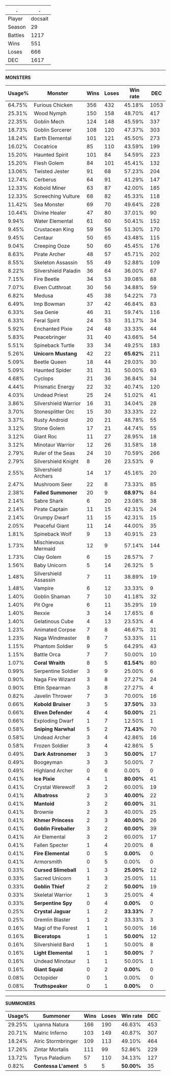 .|.
|-|-
Player|docsait
Season|29
Battles|1217
Wins|551
Loses|666
DEC|1617

---
**MONSTERS**

Usage%|Monster|Wins|Loses|Win rate|DEC|
-|-|-|-|-|-|
64.75%|Furious Chicken|356|432|45.18%|1053|
25.31%|Wood Nymph|150|158|48.70%|417|
22.35%|Goblin Mech|124|148|45.59%|337|
18.73%|Goblin Sorcerer|108|120|47.37%|303|
18.24%|Earth Elemental|101|121|45.50%|273|
16.02%|Cocatrice|85|110|43.59%|199|
15.20%|Haunted Spirit|101|84|54.59%|223|
15.20%|Flesh Golem|84|101|45.41%|132|
13.06%|Twisted Jester|91|68|57.23%|204|
12.74%|Cerberus|64|91|41.29%|147|
12.33%|Kobold Miner|63|87|42.00%|185|
12.33%|Screeching Vulture|68|82|45.33%|118|
11.42%|Sea Monster|69|70|49.64%|228|
10.44%|Divine Healer|47|80|37.01%|90|
9.94%|Water Elemental|61|60|50.41%|152|
9.45%|Crustacean King|59|56|51.30%|170|
9.45%|Centaur|50|65|43.48%|115|
9.04%|Creeping Ooze|50|60|45.45%|176|
8.63%|Pirate Archer|48|57|45.71%|202|
8.55%|Skeleton Assassin|55|49|52.88%|109|
8.22%|Silvershield Paladin|36|64|36.00%|67|
7.15%|Fire Beetle|34|53|39.08%|88|
7.07%|Elven Cutthroat|30|56|34.88%|59|
6.82%|Medusa|45|38|54.22%|73|
6.49%|Imp Bowman|37|42|46.84%|83|
6.33%|Sea Genie|46|31|59.74%|116|
6.33%|Feral Spirit|24|53|31.17%|34|
5.92%|Enchanted Pixie|24|48|33.33%|44|
5.83%|Peacebringer|31|40|43.66%|54|
5.51%|Spineback Turtle|33|34|49.25%|183|
5.26%|**Unicorn Mustang**|42|22|**65.62%**|211|
5.09%|Beetle Queen|18|44|29.03%|30|
5.09%|Haunted Spider|31|31|50.00%|63|
4.68%|Cyclops|21|36|36.84%|34|
4.44%|Prismatic Energy|22|32|40.74%|120|
4.03%|Undead Priest|25|24|51.02%|41|
3.86%|Silvershield Warrior|16|31|34.04%|28|
3.70%|Stonesplitter Orc|15|30|33.33%|22|
3.37%|Rusty Android|20|21|48.78%|55|
3.12%|Stone Golem|17|21|44.74%|55|
3.12%|Giant Roc|11|27|28.95%|18|
3.12%|Minotaur Warrior|12|26|31.58%|18|
2.79%|Ruler of the Seas|24|10|70.59%|266|
2.79%|Silvershield Knight|8|26|23.53%|9|
2.55%|Silvershield Archers|14|17|45.16%|20|
2.47%|Mushroom Seer|22|8|73.33%|85|
2.38%|**Failed Summoner**|20|9|**68.97%**|84|
2.14%|Sabre Shark|6|20|23.08%|38|
2.14%|Pirate Captain|11|15|42.31%|24|
2.14%|Grumpy Dwarf|11|15|42.31%|15|
2.05%|Peaceful Giant|11|14|44.00%|35|
1.81%|Spineback Wolf|9|13|40.91%|23|
1.73%|Mischievous Mermaid|12|9|57.14%|144|
1.73%|Clay Golem|6|15|28.57%|7|
1.56%|Baby Unicorn|5|14|26.32%|5|
1.48%|Silvershield Assassin|7|11|38.89%|19|
1.48%|Vampire|6|12|33.33%|9|
1.40%|Goblin Shaman|7|10|41.18%|32|
1.40%|Pit Ogre|6|11|35.29%|19|
1.40%|Rexxie|3|14|17.65%|8|
1.40%|Gelatinous Cube|4|13|23.53%|4|
1.23%|Animated Corpse|7|8|46.67%|31|
1.23%|Naga Windmaster|8|7|53.33%|11|
1.15%|Phantom Soldier|9|5|64.29%|43|
1.15%|Battle Orca|7|7|50.00%|10|
1.07%|**Coral Wraith**|8|5|**61.54%**|80|
0.99%|Serpentine Soldier|3|9|25.00%|6|
0.90%|Naga Fire Wizard|3|8|27.27%|24|
0.90%|Ettin Spearman|3|8|27.27%|4|
0.82%|Javelin Thrower|7|3|70.00%|16|
0.66%|**Kobold Bruiser**|3|5|**37.50%**|33|
0.66%|**Elven Defender**|4|4|**50.00%**|21|
0.66%|Exploding Dwarf|1|7|12.50%|1|
0.58%|**Sniping Narwhal**|5|2|**71.43%**|70|
0.58%|Undead Archer|3|4|42.86%|16|
0.58%|Frozen Soldier|3|4|42.86%|5|
0.49%|**Dark Astronomer**|3|3|**50.00%**|17|
0.49%|Boogeyman|3|3|50.00%|7|
0.49%|Highland Archer|0|6|0.00%|0|
0.41%|**Ice Pixie**|4|1|**80.00%**|41|
0.41%|Crystal Werewolf|3|2|60.00%|19|
0.41%|**Albatross**|2|3|**40.00%**|22|
0.41%|**Mantoid**|3|2|**60.00%**|31|
0.41%|Brownie|2|3|40.00%|25|
0.41%|**Khmer Princess**|2|3|**40.00%**|26|
0.41%|**Goblin Fireballer**|3|2|**60.00%**|39|
0.41%|Air Elemental|3|2|60.00%|17|
0.41%|Fallen Specter|1|4|20.00%|8|
0.41%|**Fire Elemental**|0|5|**0.00%**|0|
0.41%|Armorsmith|0|5|0.00%|0|
0.33%|**Cursed Slimeball**|1|3|**25.00%**|12|
0.33%|Sacred Unicorn|1|3|25.00%|11|
0.33%|**Goblin Thief**|2|2|**50.00%**|19|
0.33%|Skeletal Warrior|1|3|25.00%|4|
0.33%|**Serpentine Spy**|0|4|**0.00%**|0|
0.25%|**Crystal Jaguar**|1|2|**33.33%**|7|
0.25%|Gremlin Blaster|1|2|33.33%|3|
0.16%|Magi of the Forest|1|1|50.00%|16|
0.16%|**Biceratops**|1|1|**50.00%**|12|
0.16%|Silvershield Bard|1|1|50.00%|8|
0.16%|**Light Elemental**|1|1|**50.00%**|7|
0.16%|Undead Minotaur|1|1|50.00%|1|
0.16%|**Giant Squid**|0|2|**0.00%**|0|
0.08%|Octopider|0|1|0.00%|0|
0.08%|**Truthspeaker**|0|1|**0.00%**|0|

---
**SUMMONERS**

Usage%|Summoner|Wins|Loses|Win rate|DEC|
-|-|-|-|-|-|
29.25%|Lyanna Natura|166|190|46.63%|453|
20.71%|Malric Inferno|103|149|40.87%|307|
18.24%|Alric Stormbringer|109|113|49.10%|464|
17.26%|Zintar Mortalis|111|99|52.86%|229|
13.72%|Tyrus Paladium|57|110|34.13%|127|
0.82%|**Contessa L'ament**|5|5|**50.00%**|35|
